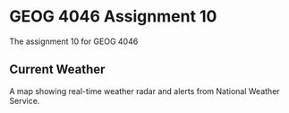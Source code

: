# GEOG 4046 Assignment 10
The assignment 10 for GEOG 4046

## Current Weather
A map showing real-time weather radar and alerts from National Weather Service. 
